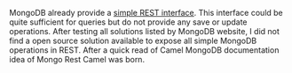 MongoDB already provide a [simple REST interface](http://docs.mongodb.org/ecosystem/tools/http-interfaces/#simple-rest-interface|docs.mongodb.org).
This interface could be quite sufficient for queries but do not provide any save or update operations. After testing all solutions listed by MongoDB website, I did not find a open source solution available to expose all simple MongoDB operations in REST. 
After a quick read of Camel MongoDB documentation idea of Mongo Rest Camel was born.